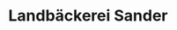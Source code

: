 ---
title: "Landbäckerei Sander"
url: /braunschweig/landbaeckerei-sander-nibelungenplatz/
shop: Bäckerei
---